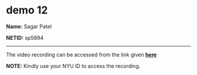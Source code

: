 # demo 12

**Name:** Sagar Patel

**NETID:** sp5894

---

The video recording can be accessed from the link given [**here**](https://drive.google.com/file/d/1O6GtDQC03qbKA8sf5snFjLEBAuWrIhnx/view?usp=sharing)

**NOTE:** Kindly use your NYU ID to access the recording.